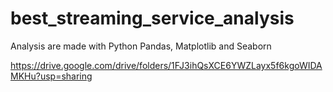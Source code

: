 # best_streaming_service_analysis
Analysis are made with Python Pandas, Matplotlib and Seaborn


https://drive.google.com/drive/folders/1FJ3ihQsXCE6YWZLayx5f6kgoWIDAMKHu?usp=sharing

